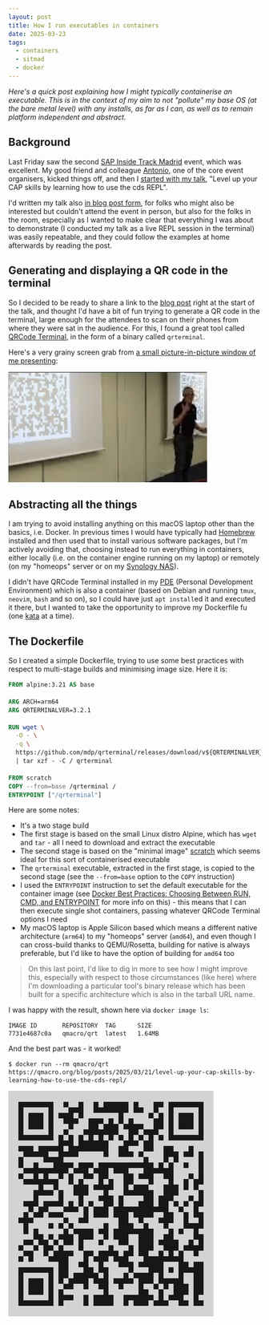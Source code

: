 ```yaml
---
layout: post
title: How I run executables in containers
date: 2025-03-23
tags:
  - containers
  - sitmad
  - docker
---
```

_Here's a quick post explaining how I might typically containerise an executable. This is in the context of my aim to not "pollute" my base OS (at the bare metal level) with any installs, as far as I can, as well as to remain platform independent and abstract._

## Background

Last Friday saw the second [SAP Inside Track Madrid](https://sitmadrid.com/) event, which was excellent. My good friend and colleague [Antonio](https://ajmaradiaga.com/), one of the core event organisers, kicked things off, and then I [started with my talk](https://www.youtube.com/live/TXy-s1Kk3c0?si=ddzIYWYfQvRl4Qwg&t=621), "Level up your CAP skills by learning how to use the cds REPL".

I'd written my talk also [in blog post form](/blog/posts/2025/03/21/level-up-your-cap-skills-by-learning-how-to-use-the-cds-repl/), for folks who might also be interested but couldn't attend the event in person, but also for the folks in the room, especially as I wanted to make clear that everything I was about to demonstrate (I conducted my talk as a live REPL session in the terminal) was easily repeatable, and they could follow the examples at home afterwards by reading the post.

## Generating and displaying a QR code in the terminal

So I decided to be ready to share a link to the [blog post](/blog/posts/2025/03/21/level-up-your-cap-skills-by-learning-how-to-use-the-cds-repl/) right at the start of the talk, and thought I'd have a bit of fun trying to generate a QR code in the terminal, large enough for the attendees to scan on their phones from where they were sat in the audience. For this, I found a great tool called [QRCode Terminal](https://github.com/mdp/qrterminal), in the form of a binary called `qrterminal`.

Here's a very grainy screen grab from [a small picture-in-picture window of me presenting](https://www.youtube.com/live/TXy-s1Kk3c0?si=Gkvcd77F408usOFN&t=670):

![QR code on screen](/images/2025/03/qr-code-on-screen.png)

## Abstracting all the things

I am trying to avoid installing anything on this macOS laptop other than the basics, i.e. Docker. In previous times I would have typically had [Homebrew](https://brew.sh/) installed and then used that to install various software packages, but I'm actively avoiding that, choosing instead to run everything in containers, either locally (i.e. on the container engine running on my laptop) or remotely (on my "homeops" server or on my [Synology NAS](/blog/posts/2021/06/12/remote-access-to-docker-on-my-synology-nas/)).

I didn't have QRCode Terminal  installed in my [PDE](https://www.youtube.com/watch?v=QMVIJhC9Veg) (Personal Development Environment) which is also a container (based on Debian and running `tmux`, `neovim`, `bash` and so on), so I could have just `apt install`ed it and executed it there, but I wanted to take the opportunity to improve my Dockerfile fu (one [kata](http://codekata.com/) at a time).

## The Dockerfile

So I created a simple Dockerfile, trying to use some best practices with respect to multi-stage builds and minimising image size. Here it is:

```dockerfile
FROM alpine:3.21 AS base

ARG ARCH=arm64
ARG QRTERMINALVER=3.2.1

RUN wget \
  -O - \
  -q \ 
  https://github.com/mdp/qrterminal/releases/download/v${QRTERMINALVER}/qrterminal_Linux_${ARCH}.tar.gz \
  | tar xzf - -C / qrterminal

FROM scratch
COPY --from=base /qrterminal /
ENTRYPOINT ["/qrterminal"]
```

Here are some notes:

* It's a two stage build
* The first stage is based on the small Linux distro Alpine, which has `wget` and `tar` - all I need to download and extract the executable
* The second stage is based on the "minimal image" [scratch](https://hub.docker.com/_/scratch) which seems ideal for this sort of containerised executable
* The `qrterminal` executable, extracted in the first stage, is copied to the second stage (see the `--from=base` option to the `COPY` instruction)
* I used the `ENTRYPOINT` instruction to set the default executable for the container image (see [Docker Best Practices: Choosing Between RUN, CMD, and ENTRYPOINT](https://www.docker.com/blog/docker-best-practices-choosing-between-run-cmd-and-entrypoint/) for more info on this) - this means that I can then execute single shot containers, passing whatever QRCode Terminal options I need
* My macOS laptop is Apple Silicon based which means a different native architecture (`arm64`) to my "homeops" server (`amd64`), and even though I can cross-build thanks to QEMU/Rosetta, building for native is always preferable, but I'd like to have the option of building for `amd64` too

> On this last point, I'd like to dig in more to see how I might improve this, especially with respect to those circumstances (like here) where I'm downloading a particular tool's binary release which has been built for a specific architecture which is also in the tarball URL name.

I was happy with the result, shown here via `docker image ls`:

```text
IMAGE ID       REPOSITORY  TAG      SIZE
7731e4687c0a   qmacro/qrt  latest   1.64MB
```

And the best part was - it worked!

```shell
$ docker run --rm qmacro/qrt https://qmacro.org/blog/posts/2025/03/21/level-up-your-cap-skills-by-learning-how-to-use-the-cds-repl/
```

![QR code screenshot](/images/2025/03/qr-code-screenshot.png)
